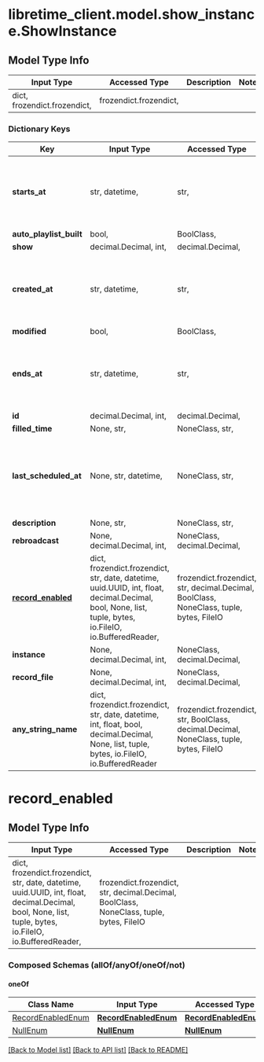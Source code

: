 # libretime_client.model.show_instance.ShowInstance

## Model Type Info
Input Type | Accessed Type | Description | Notes
------------ | ------------- | ------------- | -------------
dict, frozendict.frozendict,  | frozendict.frozendict,  |  | 

### Dictionary Keys
Key | Input Type | Accessed Type | Description | Notes
------------ | ------------- | ------------- | ------------- | -------------
**starts_at** | str, datetime,  | str,  |  | value must conform to RFC-3339 date-time
**auto_playlist_built** | bool,  | BoolClass,  |  | 
**show** | decimal.Decimal, int,  | decimal.Decimal,  |  | 
**created_at** | str, datetime,  | str,  |  | value must conform to RFC-3339 date-time
**modified** | bool,  | BoolClass,  |  | 
**ends_at** | str, datetime,  | str,  |  | value must conform to RFC-3339 date-time
**id** | decimal.Decimal, int,  | decimal.Decimal,  |  | 
**filled_time** | None, str,  | NoneClass, str,  |  | [optional] 
**last_scheduled_at** | None, str, datetime,  | NoneClass, str,  |  | [optional] value must conform to RFC-3339 date-time
**description** | None, str,  | NoneClass, str,  |  | [optional] 
**rebroadcast** | None, decimal.Decimal, int,  | NoneClass, decimal.Decimal,  |  | [optional] 
**[record_enabled](#record_enabled)** | dict, frozendict.frozendict, str, date, datetime, uuid.UUID, int, float, decimal.Decimal, bool, None, list, tuple, bytes, io.FileIO, io.BufferedReader,  | frozendict.frozendict, str, decimal.Decimal, BoolClass, NoneClass, tuple, bytes, FileIO |  | [optional] 
**instance** | None, decimal.Decimal, int,  | NoneClass, decimal.Decimal,  |  | [optional] 
**record_file** | None, decimal.Decimal, int,  | NoneClass, decimal.Decimal,  |  | [optional] 
**any_string_name** | dict, frozendict.frozendict, str, date, datetime, int, float, bool, decimal.Decimal, None, list, tuple, bytes, io.FileIO, io.BufferedReader | frozendict.frozendict, str, BoolClass, decimal.Decimal, NoneClass, tuple, bytes, FileIO | any string name can be used but the value must be the correct type | [optional]

# record_enabled

## Model Type Info
Input Type | Accessed Type | Description | Notes
------------ | ------------- | ------------- | -------------
dict, frozendict.frozendict, str, date, datetime, uuid.UUID, int, float, decimal.Decimal, bool, None, list, tuple, bytes, io.FileIO, io.BufferedReader,  | frozendict.frozendict, str, decimal.Decimal, BoolClass, NoneClass, tuple, bytes, FileIO |  | 

### Composed Schemas (allOf/anyOf/oneOf/not)
#### oneOf
Class Name | Input Type | Accessed Type | Description | Notes
------------- | ------------- | ------------- | ------------- | -------------
[RecordEnabledEnum](RecordEnabledEnum.md) | [**RecordEnabledEnum**](RecordEnabledEnum.md) | [**RecordEnabledEnum**](RecordEnabledEnum.md) |  | 
[NullEnum](NullEnum.md) | [**NullEnum**](NullEnum.md) | [**NullEnum**](NullEnum.md) |  | 

[[Back to Model list]](../../README.md#documentation-for-models) [[Back to API list]](../../README.md#documentation-for-api-endpoints) [[Back to README]](../../README.md)

